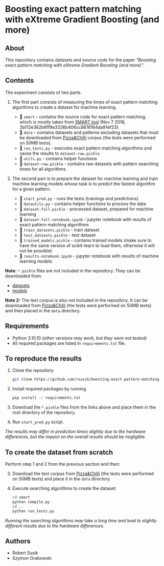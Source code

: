# Boosting exact pattern matching with eXtreme Gradient Boosting (and more)

## About

This repository contains datasets and source code for the paper *"Boosting exact pattern matching with eXtreme Gradient Boosting (and more)"*.

## Contents

The experiment consists of two parts.

1. The first part consists of measuring the times of exact pattern matching algorithms to create a dataset for machine learning. 
   - 📁 `smart` - contains the source code for exact pattern matching, which is mostly taken from [SMART tool](https://github.com/smart-tool/smart) (Nov 7 2018, 3b112e362b6ff9e3336b406cc8618164da91ef23).
   - 📁 `data` - contains datasets and patterns excluding datasets that must be downloaded from [Pizza&Chilli](https://pizzachili.dcc.uchile.cl/texts.html) corpus (the tests were performed on 50MB texts).
   - 📄 `run_tests.py` - executes exact pattern matching algorithms and saves the results to `dataset-raw.pickle`
   - 📄 `utils.py` - contains helper functions
   - 📄 `dataset-raw.pickle` - contains raw datasets with pattern searching times for all algorithms

2. The second part is to prepare the dataset for machine learning and train machine learning models whose task is to predict the fastest algorithm for a given pattern.
   - 📄 `start_pred.py` - runs the tests (trainings and predictions)
   - 📄 `datautils.py` - contains helper functions to process the data
   - 📄 `dataset-full.pickle` - processed dataset, prepared for machine learning
   - 📔 `dataset-full-notebook.ipynb` - jupyter notebook with results of exact pattern matching algorithms
   - 📄 `train_datasets.pickle` - train dataset
   - 📄 `test_datasets.pickle` - test dataset
   - 📄 `trained_models.pickle` - contains trained models (make sure to have the same version of scikit-learn to load them, otherwise it will not be possible)
   - 📔 `results-notebook.ipynb` - jupyter notebook with results of machine learning models


**Note:** `*.pickle` files are not included in the repository. They can be downloaded from:
* [datasets](https://tulodz-my.sharepoint.com/:u:/g/personal/robert_susik_p_lodz_pl/ETFKSB8gCIhOkZv1rP7iWy4BfM0DdcSyDdyN0ZO6KTc2ZA?e=mlXKxW)
* [models](https://tulodz-my.sharepoint.com/:u:/g/personal/robert_susik_p_lodz_pl/EXt7LShDGgdMguzSM0yfJJYBRqr634XZIadhR5oYmmuxPw?e=hAtbCS)

**Note 2:** The text corpus is also not included in the repository. It can be downloaded from [Pizza&Chilli](https://pizzachili.dcc.uchile.cl/texts.html) (the tests were performed on 50MB texts) and then placed in the `data` directory.

## Requirements

- Python 3.10.10 *(other versions may work, but they were not tested)*
- All required packages are listed in `requirements.txt` file.

## To reproduce the results

1) Clone the repository 
   
   ```bash
   git clone https://github.com/rsusik/boosting-exact-pattern-matching.git
   ```
   
2) Install required packages by running 
   
   ```bash
   pip install -r requirements.txt
   ```

3) Download the `*.pickle` files from the links above and place them in the root directory of the repository.

4) Run `start_pred.py` script.

*The results may differ in prediction times slightly due to the hardware differences, but the impact on the overall results should be negligible.*

## To create the dataset from scratch

Perform step 1 and 2 from the previous section and then:

3) Download the text corpus from [Pizza&Chilli](https://pizzachili.dcc.uchile.cl/texts.html) (the tests were performed on 50MB texts) and place it in the `data` directory.

4) Execute searching algorithms to create the dataset:
   
   ```bash
   cd smart
   python compile.py
   cd ..
   python run_tests.py
   ```

*Running the searching algorithms may take a long time and lead to slightly different results due to the hardware differences.*

## Authors

- Robert Susik
- Szymon Grabowski
